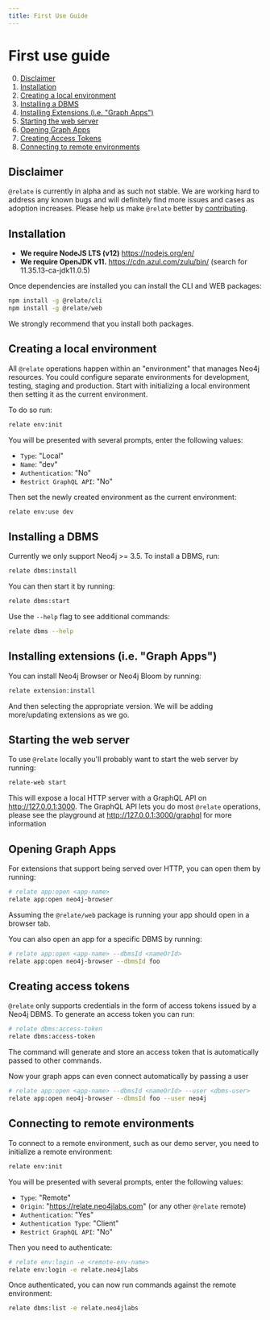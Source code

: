 ```yaml
---
title: First Use Guide
---
```


# First use guide

0. [Disclaimer](#disclaimer)
1. [Installation](#installation)
2. [Creating a local environment](#creating-a-local-environment)
3. [Installing a DBMS](#installing-a-dbms)
4. [Installing Extensions (i.e. "Graph Apps")](#installing-extensions-ie-graph-apps)
5. [Starting the web server](#starting-the-web-server)
6. [Opening Graph Apps](#opening-graph-apps)
7. [Creating Access Tokens](#creating-access-tokens)
8. [Connecting to remote environments](#connecting-to-remote-environments)

## Disclaimer

`@relate` is currently in alpha and as such not stable. We are working hard to address any known bugs and will definitely find more issues and cases as adoption increases. Please help us make `@relate` better by [contributing](../CONTRIBUTING.md).

## Installation

- **We require NodeJS LTS (v12)** https://nodejs.org/en/
- **We require OpenJDK v11.** https://cdn.azul.com/zulu/bin/ (search for 11.35.13-ca-jdk11.0.5)

Once dependencies are installed you can install the CLI and WEB packages:

```sh
npm install -g @relate/cli
npm install -g @relate/web
```

We strongly recommend that you install both packages.

## Creating a local environment

All `@relate` operations happen within an "environment" that manages Neo4j resources. You could configure separate environments for development, testing, staging and production. Start with initializing a local environment then setting it as the current environment.

To do so run:

```sh
relate env:init
```

You will be presented with several prompts, enter the following values:
- `Type`: "Local"
- `Name`: "dev"
- `Authentication`: "No"
- `Restrict GraphQL API`: "No"

Then set the newly created environment as the current environment:

```sh
relate env:use dev
```

## Installing a DBMS

Currently we only support Neo4j >= 3.5. To install a DBMS, run:

```sh
relate dbms:install
```

You can then start it by running:

```sh
relate dbms:start
```

Use the `--help` flag to see additional commands:

```sh
relate dbms --help
```

## Installing extensions (i.e. "Graph Apps")

You can install Neo4j Browser or Neo4j Bloom by running:

```sh
relate extension:install
```
And then selecting the appropriate version. We will be adding more/updating extensions as we go.

## Starting the web server

To use `@relate` locally you'll probably want to start the web server by running:

```sh
relate-web start
```

This will expose a local HTTP server with a GraphQL API on http://127.0.0.1:3000. The GraphQL API lets you do most `@relate` operations, please see the playground at http://127.0.0.1:3000/graphql for more information

## Opening Graph Apps

For extensions that support being served over HTTP, you can open them by running:

```sh
# relate app:open <app-name>
relate app:open neo4j-browser
```

Assuming the `@relate/web` package is running your app should open in a browser tab.

You can also open an app for a specific DBMS by running:

```sh
# relate app:open <app-name> --dbmsId <nameOrId>
relate app:open neo4j-browser --dbmsId foo
```

## Creating access tokens

`@relate` only supports credentials in the form of access tokens issued by a Neo4j DBMS. To generate an access token you can run:

```sh
# relate dbms:access-token 
relate dbms:access-token
```

The command will generate and store an access token that is automatically passed to other commands.

Now your graph apps can even connect automatically by passing a user

```sh
# relate app:open <app-name> --dbmsId <nameOrId> --user <dbms-user>
relate app:open neo4j-browser --dbmsId foo --user neo4j
```

## Connecting to remote environments

To connect to a remote environment, such as our demo server, you need to initialize a remote environment:

```sh
relate env:init
```

You will be presented with several prompts, enter the following values:

- `Type`: "Remote"
- `Origin`: "https://relate.neo4jlabs.com" (or any other `@relate` remote)
- `Authentication`: "Yes"
- `Authentication Type`: "Client"
- `Restrict GraphQL API`: "No"

Then you need to authenticate:

```sh
# relate env:login -e <remote-env-name>
relate env:login -e relate.neo4jlabs
```

Once authenticated, you can now run commands against the remote environment:
```sh
relate dbms:list -e relate.neo4jlabs
```

